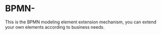 # BPMN-
This is the BPMN modeling element extension mechanism, you can extend your own elements according to business needs.
